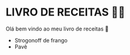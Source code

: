 # LIVRO DE RECEITAS :man_cook:

Olá bem vindo ao meu livro de receitas :wave:

- Strogonoff de frango
- Pavê
